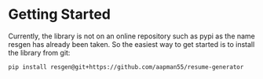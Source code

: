 # Getting Started

Currently, the library is not on an online repository such as pypi as the
name resgen has already been taken. So the easiest way to get started is to 
install the library from git:

```commandline
pip install resgen@git+https://github.com/aapman55/resume-generator
```

